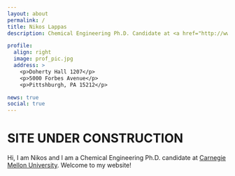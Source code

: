 ```yaml
---
layout: about
permalink: /
title: Nikos Lappas
description: Chemical Engineering Ph.D. Candidate at <a href="http://www.cmu.edu/">Carnegie Mellon University</a>.

profile:
  align: right
  image: prof_pic.jpg
  address: >
    <p>Doherty Hall 1207</p>
    <p>5000 Forbes Avenue</p>
    <p>Pittshburgh, PA 15212</p>

news: true
social: true
---
```


# SITE UNDER CONSTRUCTION

Hi, I am Nikos and I am a Chemical Engineering Ph.D. candidate at [Carnegie Mellon University](http://www.cmu.edu/). Welcome to my website!

